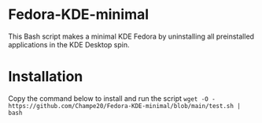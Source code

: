 # Fedora-KDE-minimal
This Bash script makes a minimal KDE Fedora by uninstalling all preinstalled applications in the KDE Desktop spin.
# Installation
Copy the command below to install and run the script
```wget -O - https://github.com/Champe20/Fedora-KDE-minimal/blob/main/test.sh | bash```
